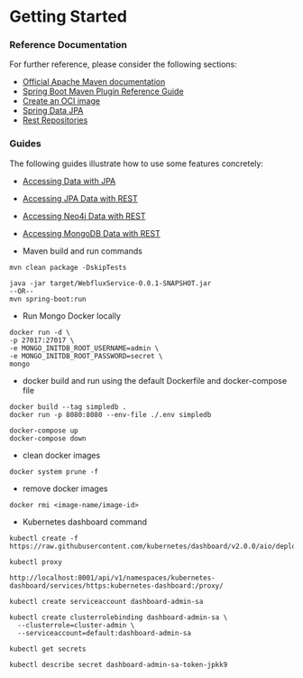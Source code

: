 # Getting Started

### Reference Documentation
For further reference, please consider the following sections:

* [Official Apache Maven documentation](https://maven.apache.org/guides/index.html)
* [Spring Boot Maven Plugin Reference Guide](https://docs.spring.io/spring-boot/docs/2.4.3/maven-plugin/reference/html/)
* [Create an OCI image](https://docs.spring.io/spring-boot/docs/2.4.3/maven-plugin/reference/html/#build-image)
* [Spring Data JPA](https://docs.spring.io/spring-boot/docs/2.4.3/reference/htmlsingle/#boot-features-jpa-and-spring-data)
* [Rest Repositories](https://docs.spring.io/spring-boot/docs/2.4.3/reference/htmlsingle/#howto-use-exposing-spring-data-repositories-rest-endpoint)

### Guides
The following guides illustrate how to use some features concretely:

* [Accessing Data with JPA](https://spring.io/guides/gs/accessing-data-jpa/)
* [Accessing JPA Data with REST](https://spring.io/guides/gs/accessing-data-rest/)
* [Accessing Neo4j Data with REST](https://spring.io/guides/gs/accessing-neo4j-data-rest/)
* [Accessing MongoDB Data with REST](https://spring.io/guides/gs/accessing-mongodb-data-rest/)


* Maven build and run commands
```
mvn clean package -DskipTests

java -jar target/WebfluxService-0.0.1-SNAPSHOT.jar 
--OR--
mvn spring-boot:run
```

* Run Mongo Docker locally
```
docker run -d \
-p 27017:27017 \
-e MONGO_INITDB_ROOT_USERNAME=admin \
-e MONGO_INITDB_ROOT_PASSWORD=secret \
mongo
```

* docker build and run using the default Dockerfile and docker-compose file
```
docker build --tag simpledb .
docker run -p 8080:8080 --env-file ./.env simpledb

docker-compose up
docker-compose down
```

* clean docker images
```
docker system prune -f
```

* remove docker images
```
docker rmi <image-name/image-id>
```

* Kubernetes dashboard command
```
kubectl create -f https://raw.githubusercontent.com/kubernetes/dashboard/v2.0.0/aio/deploy/recommended.yaml

kubectl proxy

http://localhost:8001/api/v1/namespaces/kubernetes-dashboard/services/https:kubernetes-dashboard:/proxy/

kubectl create serviceaccount dashboard-admin-sa

kubectl create clusterrolebinding dashboard-admin-sa \
  --clusterrole=cluster-admin \
  --serviceaccount=default:dashboard-admin-sa

kubectl get secrets

kubectl describe secret dashboard-admin-sa-token-jpkk9

```
